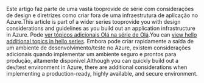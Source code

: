 <span data-ttu-id="6afbf-101">Este artigo faz parte de uma vasta tooprovide de série com considerações de design e diretrizes como criar fora de uma infraestrutura de aplicação no Azure.</span><span class="sxs-lookup"><span data-stu-id="6afbf-101">This article is part of a wider series tooprovide you with design considerations and guidelines as you build out an application infrastructure in Azure.</span></span> <span data-ttu-id="6afbf-102">Pode [ver tópicos adicionais Olá na série de Olá](#next-steps).</span><span class="sxs-lookup"><span data-stu-id="6afbf-102">You can [view hello additional topics in hello series](#next-steps).</span></span> <span data-ttu-id="6afbf-103">Embora pode criar rapidamente a saída de um ambiente de desenvolvimento/teste no Azure, existem considerações adicionais quando implementar um ambiente seguro e prontos para produção, altamente disponível.</span><span class="sxs-lookup"><span data-stu-id="6afbf-103">Although you can quickly build out a dev/test environment in Azure, there are additional considerations when implementing a production-ready, highly available, and secure environment.</span></span>

